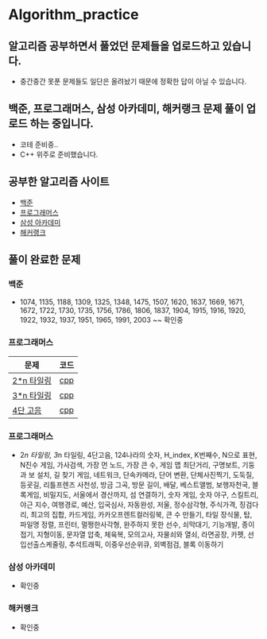 # Algorithm_practice

## 알고리즘 공부하면서 풀었던 문제들을 업로드하고 있습니다.

 - 중간중간 못푼 문제들도 일단은 올려놨기 때문에 정확한 답이 아닐 수 있습니다. 

## 백준, 프로그래머스, 삼성 아카데미, 해커랭크 문제 풀이 업로드 하는 중입니다. 
 - 코테 준비중..
 - C++ 위주로 준비했습니다. 
 

## 공부한 알고리즘 사이트 
  - [백준](https://www.acmicpc.net)  
  - [프로그래머스](https://programmers.co.kr/learn/challenges)  
  - [삼성 아카데미](https://swexpertacademy.com/main/main.do)  
  - [해커랭크](https://www.hackerrank.com/)  

## 풀이 완료한 문제 
### 백준
 - 1074, 1135, 1188, 1309, 1325, 1348, 1475, 1507, 1620, 1637, 1669, 1671, 1672, 1722, 1730, 1735, 1756, 1786, 1806, 1837, 1904, 1915, 1916, 1920, 1922, 1932, 1937, 1951, 1965, 1991, 2003 ~~ 확인중
 
### 프로그래머스 
| 문제 | 코드 |
| ------------- |:-------------:|
| [2*n 타일링](https://programmers.co.kr/learn/courses/30/lessons/12900) | [cpp](프로그래머스/2n타일링.cpp)|
| [3*n 타일링](https://programmers.co.kr/learn/courses/30/lessons/12902) | [cpp](프로그래머스/3n타일링.cpp)|
| [4단 고음](https://programmers.co.kr/learn/courses/30/lessons/1831) | [cpp](프로그래머스/4단_고음.cpp)|

### 프로그래머스
  - 2*n 타일링, 3*n 타일링, 4단고음, 124나라의 숫자, H_index, K번째수, N으로 표현, N진수 게임, 가사검색, 가장 먼 노드, 가장 큰 수, 게임 맵 최단거리, 구명보트, 기둥과 보 설치, 길 찾기 게임, 네트워크, 단속카메라, 단어 변환, 단체사진찍기, 도둑질, 등굣길, 리틀프렌즈 사천성, 방금 그곡, 방문 길이, 배달, 베스트앨범, 보행자천국, 블록게임, 비밀지도, 서울에서 경산까지, 섬 연결하기, 숫자 게임, 숫자 야구, 스킬트리, 야근 지수, 여행경로, 예산, 입국심사, 자동완성, 저울, 정수삼각형, 주식가격, 징검다리, 최고의 집합, 카드게임, 카카오프렌트컬러링북, 큰 수 만들기, 타일 장식물, 탑, 파일명 정렬, 프린터, 멀쩡한사각형, 완주하지 못한 선수, 쇠막대기, 기능개발, 종이접기, 지형이동, 문자열 압축, 체육복, 모의고사, 자물쇠와 열쇠, 라면공장, 카펫, 선입선출스케줄링, 추석트래픽, 이중우선순위큐, 외벽점검, 블록 이동하기
### 삼성 아카데미
  - 확인중
### 해커랭크
  - 확인중
